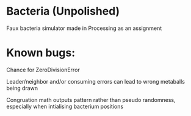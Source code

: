 # Bacteria (Unpolished)
Faux bacteria simulator made in Processing as an assignment

# Known bugs:

Chance for ZeroDivisionError

Leader/neighbor and/or consuming errors can lead to wrong metaballs being drawn

Congruation math outputs pattern rather than pseudo randomness, especially when intialising bacterium positions
